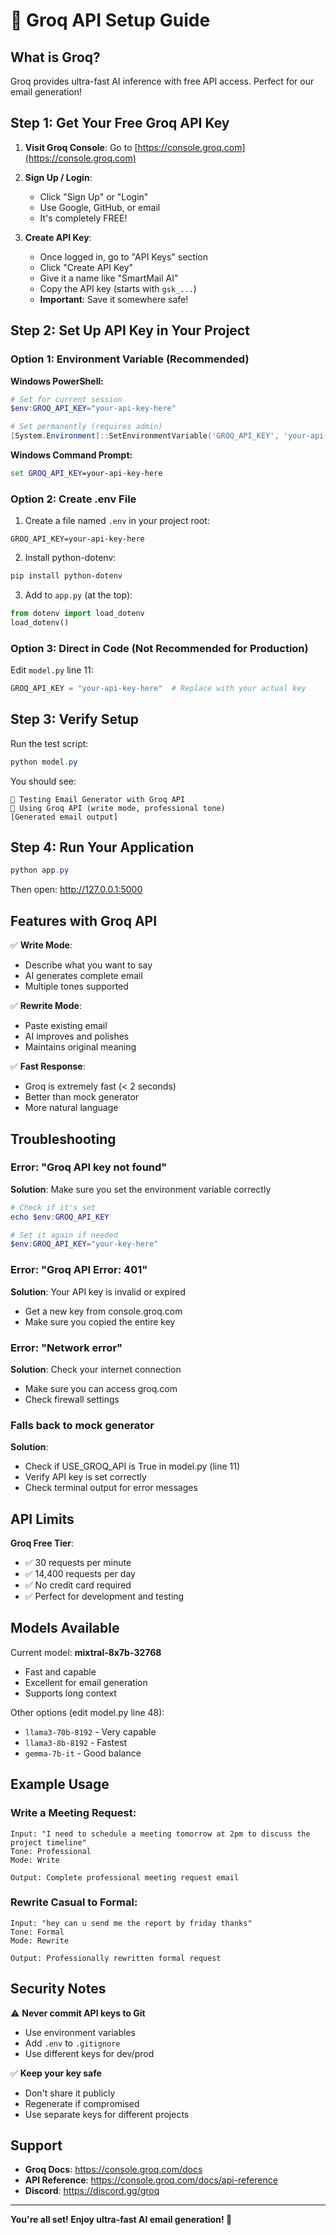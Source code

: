 # 🚀 Groq API Setup Guide

## What is Groq?
Groq provides ultra-fast AI inference with free API access. Perfect for our email generation!

## Step 1: Get Your Free Groq API Key

1. **Visit Groq Console**: Go to [https://console.groq.com](https://console.groq.com)

2. **Sign Up / Login**:
   - Click "Sign Up" or "Login"
   - Use Google, GitHub, or email
   - It's completely FREE!

3. **Create API Key**:
   - Once logged in, go to "API Keys" section
   - Click "Create API Key"
   - Give it a name like "SmartMail AI"
   - Copy the API key (starts with `gsk_...`)
   - **Important**: Save it somewhere safe!

## Step 2: Set Up API Key in Your Project

### Option 1: Environment Variable (Recommended)

**Windows PowerShell:**
```powershell
# Set for current session
$env:GROQ_API_KEY="your-api-key-here"

# Set permanently (requires admin)
[System.Environment]::SetEnvironmentVariable('GROQ_API_KEY', 'your-api-key-here', 'User')
```

**Windows Command Prompt:**
```cmd
set GROQ_API_KEY=your-api-key-here
```

### Option 2: Create .env File

1. Create a file named `.env` in your project root:
```
GROQ_API_KEY=your-api-key-here
```

2. Install python-dotenv:
```powershell
pip install python-dotenv
```

3. Add to `app.py` (at the top):
```python
from dotenv import load_dotenv
load_dotenv()
```

### Option 3: Direct in Code (Not Recommended for Production)

Edit `model.py` line 11:
```python
GROQ_API_KEY = "your-api-key-here"  # Replace with your actual key
```

## Step 3: Verify Setup

Run the test script:
```powershell
python model.py
```

You should see:
```
🧪 Testing Email Generator with Groq API
🚀 Using Groq API (write mode, professional tone)
[Generated email output]
```

## Step 4: Run Your Application

```powershell
python app.py
```

Then open: http://127.0.0.1:5000

## Features with Groq API

✅ **Write Mode**:
- Describe what you want to say
- AI generates complete email
- Multiple tones supported

✅ **Rewrite Mode**:
- Paste existing email
- AI improves and polishes
- Maintains original meaning

✅ **Fast Response**:
- Groq is extremely fast (< 2 seconds)
- Better than mock generator
- More natural language

## Troubleshooting

### Error: "Groq API key not found"
**Solution**: Make sure you set the environment variable correctly
```powershell
# Check if it's set
echo $env:GROQ_API_KEY

# Set it again if needed
$env:GROQ_API_KEY="your-key-here"
```

### Error: "Groq API Error: 401"
**Solution**: Your API key is invalid or expired
- Get a new key from console.groq.com
- Make sure you copied the entire key

### Error: "Network error"
**Solution**: Check your internet connection
- Make sure you can access groq.com
- Check firewall settings

### Falls back to mock generator
**Solution**: 
- Check if USE_GROQ_API is True in model.py (line 11)
- Verify API key is set correctly
- Check terminal output for error messages

## API Limits

**Groq Free Tier**:
- ✅ 30 requests per minute
- ✅ 14,400 requests per day
- ✅ No credit card required
- ✅ Perfect for development and testing

## Models Available

Current model: **mixtral-8x7b-32768**
- Fast and capable
- Excellent for email generation
- Supports long context

Other options (edit model.py line 48):
- `llama3-70b-8192` - Very capable
- `llama3-8b-8192` - Fastest
- `gemma-7b-it` - Good balance

## Example Usage

### Write a Meeting Request:
```
Input: "I need to schedule a meeting tomorrow at 2pm to discuss the project timeline"
Tone: Professional
Mode: Write

Output: Complete professional meeting request email
```

### Rewrite Casual to Formal:
```
Input: "hey can u send me the report by friday thanks"
Tone: Formal
Mode: Rewrite

Output: Professionally rewritten formal request
```

## Security Notes

⚠️ **Never commit API keys to Git**
- Use environment variables
- Add `.env` to `.gitignore`
- Use different keys for dev/prod

✅ **Keep your key safe**
- Don't share it publicly
- Regenerate if compromised
- Use separate keys for different projects

## Support

- **Groq Docs**: https://console.groq.com/docs
- **API Reference**: https://console.groq.com/docs/api-reference
- **Discord**: https://discord.gg/groq

---

**You're all set! Enjoy ultra-fast AI email generation! 🎉**
